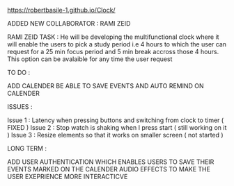 https://robertbasile-1.github.io/Clock/
 
 ADDED NEW COLLABORATOR : RAMI ZEID 
 
 RAMI ZEID TASK :
  He will be developing the multifunctional clock where it will enable the users to pick a study period i.e 4 hours 
  to which the user can request for a 25 min focus period and 5 min break accross those 4 hours. This option can be avalaible for any time   the user request 
  
  
 TO DO :
 
 ADD CALENDER
 BE ABLE TO SAVE EVENTS AND AUTO REMIND ON CALENDER
 
 ISSUES :
 
 Issue 1 : Latency when pressing buttons and switching from clock to timer ( FIXED )
 Issue 2 : Stop watch is shaking when I press start ( still working on it )
 Issue 3 : Resize elements so that it works on smaller screen ( not started )
 
 
 LONG TERM : 
 
 ADD USER AUTHENTICATION WHICH ENABLES USERS TO SAVE THEIR EVENTS MARKED ON THE CALENDER
 AUDIO EFFECTS TO MAKE THE USER EXEPRIENCE MORE INTERACTICVE 
 
